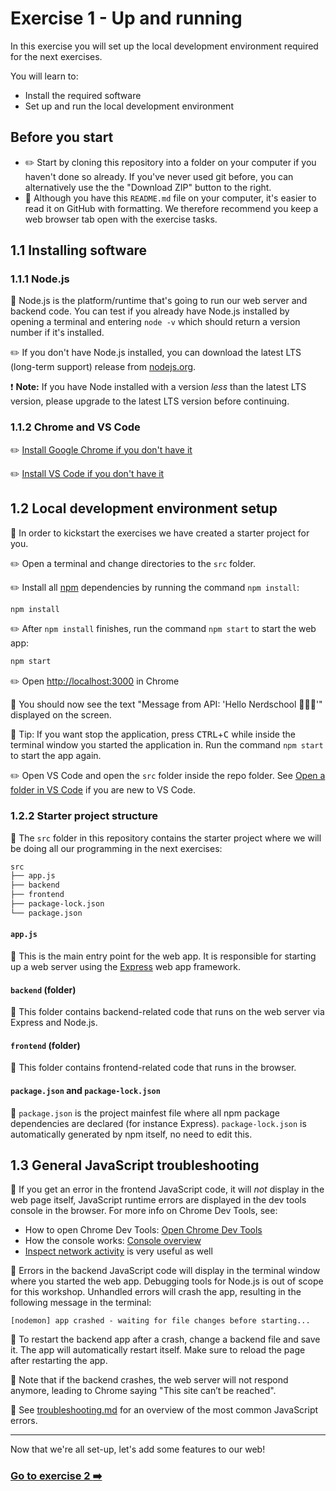 # Exercise 1 - Up and running

In this exercise you will set up the local development environment required for the next exercises.

You will learn to:

- Install the required software
- Set up and run the local development environment

## Before you start

- :pencil2: Start by cloning this repository into a folder on your computer if you haven't done so already. If you've never used git before, you can alternatively use the the "Download ZIP" button to the right.
- :book: Although you have this `README.md` file on your computer, it's easier to read it on GitHub with formatting. We therefore recommend you keep a web browser tab open with the exercise tasks.

## 1.1 Installing software

### 1.1.1 Node.js

:book: Node.js is the platform/runtime that's going to run our web server and backend code. You can test if you already have Node.js installed by opening a terminal and entering `node -v` which should return a version number if it's installed.

:pencil2: If you don't have Node.js installed, you can download the latest LTS (long-term support) release from [nodejs.org](https://nodejs.org/en/).

:exclamation: **Note:** If you have Node installed with a version _less_ than the latest LTS version, please upgrade to the latest LTS version before continuing.

### 1.1.2 Chrome and VS Code

:pencil2: [Install Google Chrome if you don't have it](https://www.google.com/chrome/browser/desktop/)

:pencil2: [Install VS Code if you don't have it](https://code.visualstudio.com/)


## 1.2 Local development environment setup

:book: In order to kickstart the exercises we have created a starter project for you.

:pencil2: Open a terminal and change directories to the `src` folder.

:pencil2: Install all [npm](https://npmjs.com) dependencies by running the command `npm install`:

```bash
npm install
```

:pencil2: After `npm install` finishes, run the command `npm start` to start the web app:

```bash
npm start
```

:pencil2: Open [http://localhost:3000](http://localhost:3000) in Chrome

:book: You should now see the text "Message from API: 'Hello Nerdschool 🎉🎉🎉'" displayed on the screen.

:book: Tip: If you want stop the application, press <kbd>CTRL</kbd>+<kbd>C</kbd> while inside the terminal window you started the application in. Run the command `npm start` to start the app again.

:pencil2: Open VS Code and open the `src` folder inside the repo folder. See [Open a folder in VS Code](https://code.visualstudio.com/docs/getstarted/getting-started#_step-1-open-a-folder-in-vs-code) if you are new to VS Code.

### 1.2.2 Starter project structure

:book: The `src` folder in this repository contains the starter project where we will be doing all our programming in the next exercises:

```bash
src
├── app.js
├── backend
├── frontend
├── package-lock.json
└── package.json
```

#### `app.js`

:book: This is the main entry point for the web app. It is responsible for starting up a web server using the [Express](https://expressjs.com/) web app framework.

#### `backend` (folder)

:book: This folder contains backend-related code that runs on the web server via Express and Node.js.

#### `frontend` (folder)

:book: This folder contains frontend-related code that runs in the browser.

#### `package.json` and `package-lock.json`

:book: `package.json` is the project mainfest file where all npm package dependencies are declared (for instance Express). `package-lock.json` is automatically generated by npm itself, no need to edit this.

## 1.3 General JavaScript troubleshooting

:book: If you get an error in the frontend JavaScript code, it will _not_ display in the web page itself, JavaScript runtime errors are displayed in the dev tools console in the browser. For more info on Chrome Dev Tools, see:

- How to open Chrome Dev Tools: [Open Chrome Dev Tools](https://developer.chrome.com/docs/devtools/open/)
- How the console works: [Console overview](https://developer.chrome.com/docs/devtools/console/)
- [Inspect network activity](https://developer.chrome.com/docs/devtools/network/) is very useful as well

:book: Errors in the backend JavaScript code will display in the terminal window where you started the web app. Debugging tools for Node.js is out of scope for this workshop. Unhandled errors will crash the app, resulting in the following message in the terminal:

```text
[nodemon] app crashed - waiting for file changes before starting...
```

:book: To restart the backend app after a crash, change a backend file and save it. The app will automatically restart itself. Make sure to reload the page after restarting the app.

:book: Note that if the backend crashes, the web server will not respond anymore, leading to Chrome saying "This site can’t be reached".

:book: See [troubleshooting.md](./../troubleshooting.md) for an overview of the most common JavaScript errors.

___

Now that we're all set-up, let's add some features to our web!

### [Go to exercise 2 :arrow_right:](../exercise-2/README.md)
